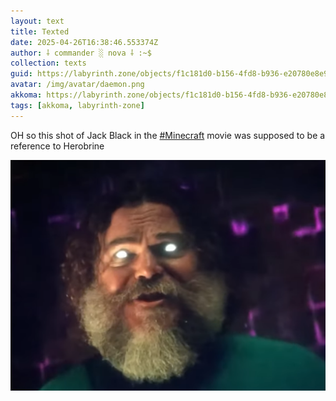 ```yaml
---
layout: text
title: Texted
date: 2025-04-26T16:38:46.553374Z
author: ⸸ commander ░ nova ⸸ :~$
collection: texts
guid: https://labyrinth.zone/objects/f1c181d0-b156-4fd8-b936-e20780e8e9a1
avatar: /img/avatar/daemon.png
akkoma: https://labyrinth.zone/objects/f1c181d0-b156-4fd8-b936-e20780e8e9a1
tags: [akkoma, labyrinth-zone]
---
```


<p>OH so this shot of Jack Black in the <a class="hashtag" data-tag="minecraft" href="https://labyrinth.zone/tag/minecraft" rel="tag ugc">#Minecraft</a> movie was supposed to be a reference to Herobrine</p><img src="/assets/text_media/9b5a941a26046722b2e7efb94abfc59a85dd6439298e16991a2c82edcc9ed1d9.png" alt="" />